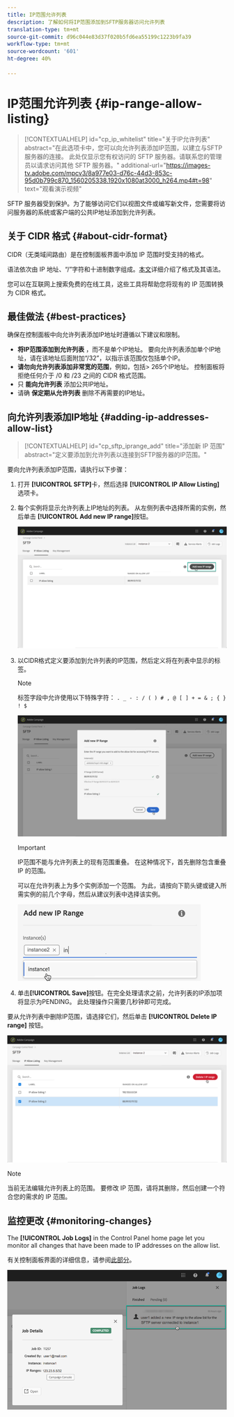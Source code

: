 ```yaml
---
title: IP范围允许列表
description: 了解如何将IP范围添加到SFTP服务器访问允许列表
translation-type: tm+mt
source-git-commit: d96c044e83d37f020b5fd6ea55199c1223b9fa39
workflow-type: tm+mt
source-wordcount: '601'
ht-degree: 40%

---
```



# IP范围允许列表 {#ip-range-allow-listing}

>[!CONTEXTUALHELP]
>id="cp_ip_whitelist"
>title="关于IP允许列表"
>abstract="在此选项卡中，您可以向允许列表添加IP范围，以建立与SFTP服务器的连接。 此处仅显示您有权访问的 SFTP 服务器。请联系您的管理员以请求访问其他 SFTP 服务器。"
>additional-url="https://images-tv.adobe.com/mpcv3/8a977e03-d76c-44d3-853c-95d0b799c870_1560205338.1920x1080at3000_h264.mp4#t=98" text="观看演示视频"

SFTP 服务器受到保护。为了能够访问它们以视图文件或编写新文件，您需要将访问服务器的系统或客户端的公共IP地址添加到允许列表。

## 关于 CIDR 格式 {#about-cidr-format}

CIDR（无类域间路由）是在控制面板界面中添加 IP 范围时受支持的格式。

语法依次由 IP 地址、“/”字符和十进制数字组成。[本文](https://whatismyipaddress.com/cidr)详细介绍了格式及其语法。

您可以在互联网上搜索免费的在线工具，这些工具将帮助您将现有的 IP 范围转换为 CIDR 格式。

## 最佳做法 {#best-practices}

确保在控制面板中向允许列表添加IP地址时遵循以下建议和限制。

* **将IP范围添加到允许列表** ，而不是单个IP地址。 要向允许列表添加单个IP地址，请在该地址后面附加“/32”，以指示该范围仅包括单个IP。
* **请勿向允许列表添加非常宽的范围**，例如，包括> 265个IP地址。 控制面板将拒绝任何介于 /0 和 /23 之间的 CIDR 格式范围。
* 只 **能向允许列表** 添加公共IP地址。
* 请确 **保定期从允许列表** 删除不再需要的IP地址。

## 向允许列表添加IP地址 {#adding-ip-addresses-allow-list}

>[!CONTEXTUALHELP]
>id="cp_sftp_iprange_add"
>title="添加新 IP 范围"
>abstract="定义要添加到允许列表以连接到SFTP服务器的IP范围。"

要向允许列表添加IP范围，请执行以下步骤：

1. 打开 **[!UICONTROL SFTP]**&#x200B;卡，然后选择 **[!UICONTROL IP Allow Listing]** 选项卡。
1. 每个实例将显示允许列表上IP地址的列表。 从左侧列表中选择所需的实例，然后单击 **[!UICONTROL Add new IP range]**&#x200B;按钮。

   ![](assets/control_panel_add_range.png)

1. 以CIDR格式定义要添加到允许列表的IP范围，然后定义将在列表中显示的标签。

   >[!NOTE]
   >
   >标签字段中允许使用以下特殊字符：
   > `. _ - : / ( ) # , @ [ ] + = & ; { } ! $`

   ![](assets/control_panel_add_range2.png)

   >[!IMPORTANT]
   >
   >IP范围不能与允许列表上的现有范围重叠。 在这种情况下，首先删除包含重叠 IP 的范围。
   >
   >可以在允许列表上为多个实例添加一个范围。 为此，请按向下箭头键或键入所需实例的前几个字母，然后从建议列表中选择该实例。

   ![](assets/control_panel_add_range3.png)

1. 单击&#x200B;**[!UICONTROL Save]**&#x200B;按钮。在完全处理请求之前，允许列表的IP添加项将显示为PENDING。 此处理操作只需要几秒钟即可完成。

要从允许列表中删除IP范围，请选择它们，然后单击 **[!UICONTROL Delete IP range]** 按钮。

![](assets/control_panel_delete_range2.png)

>[!NOTE]
>
>当前无法编辑允许列表上的范围。 要修改 IP 范围，请将其删除，然后创建一个符合您的需求的 IP 范围。

## 监控更改 {#monitoring-changes}

The **[!UICONTROL Job Logs]** in the Control Panel home page let you monitor all changes that have been made to IP addresses on the allow list.

有关控制面板界面的详细信息，请参阅[此部分](../../discover/using/discovering-the-interface.md)。

![](assets/control_panel_ip_log.png)
